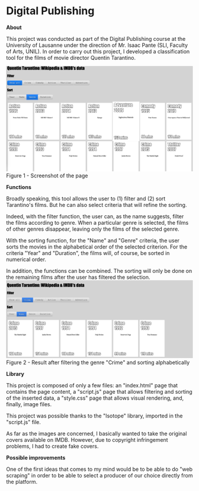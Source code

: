 # Digital Publishing

**About**

This project was conducted as part of the Digital Publishing course at the University of Lausanne under the direction of Mr. Isaac Pante (SLI, Faculty of Arts, UNIL). In order to carry out this project, I developed a classification tool for the films of movie director Quentin Tarantino.

![alt text](https://raw.githubusercontent.com/fpham1/Publication-num-rique/master/Screenshot.png)
Figure 1 - Screenshot of the page

**Functions**

Broadly speaking, this tool allows the user to (1) filter and (2) sort Tarantino's films. But he can also select criteria that will refine the sorting.

Indeed, with the filter function, the user can, as the name suggests, filter the films according to genre. When a particular genre is selected, the films of other genres disappear, leaving only the films of the selected genre.

With the sorting function, for the "Name" and "Genre" criteria, the user sorts the movies in the alphabetical order of the selected criterion. For the criteria "Year" and "Duration", the films will, of course, be sorted in numerical order.

In addition, the functions can be combined. The sorting will only be done on the remaining films after the user has filtered the selection.
![alt text](https://raw.githubusercontent.com/fpham1/Publication-num-rique/master/Screenshot_01.png)
Figure 2 - Result after filtering the genre "Crime" and sorting alphabetically

**Library**

This project is composed of only a few files: an "index.html" page that contains the page content, a "script.js" page that allows filtering and sorting of the inserted data, a "style.css" page that allows visual rendering, and, finally, image files.

This project was possible thanks to the "Isotope" library, imported in the "script.js" file.

As far as the images are concerned, I basically wanted to take the original covers available on IMDB. However, due to copyright infringement problems, I had to create fake covers.

**Possible improvements**

One of the first ideas that comes to my mind would be to be able to do "web scraping" in order to be able to select a producer of our choice directly from the platform.